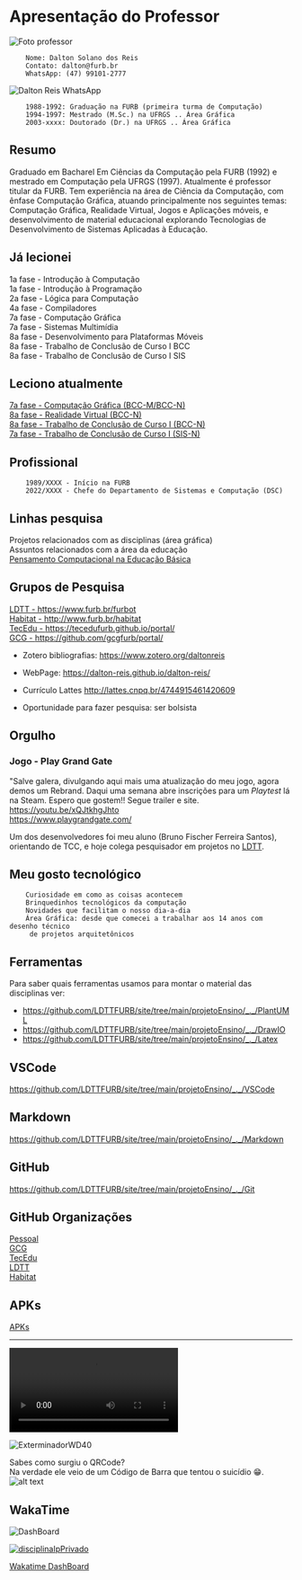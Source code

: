 # Apresentação do Professor

 ![Foto professor](./_._/img_DaltonReisQRCode.png "Foto professor")  

        Nome: Dalton Solano dos Reis
        Contato: dalton@furb.br
        WhatsApp: (47) 99101-2777  
![Dalton Reis WhatsApp](_._/img_DaltonReisWhatsApp.png)  

        1988-1992: Graduação na FURB (primeira turma de Computação)
        1994-1997: Mestrado (M.Sc.) na UFRGS .. Área Gráfica
        2003-xxxx: Doutorado (Dr.) na UFRGS .. Área Gráfica

## Resumo

Graduado em Bacharel Em Ciências da Computação pela FURB (1992) e mestrado em Computação pela UFRGS (1997). Atualmente é professor titular da FURB. Tem experiência na área de Ciência da Computação, com ênfase Computação Gráfica, atuando principalmente nos seguintes temas: Computação Gráfica, Realidade Virtual, Jogos e Aplicações móveis, e desenvolvimento de material educacional explorando Tecnologias de Desenvolvimento de Sistemas Aplicadas à Educação.

## Já lecionei

1a fase - Introdução à Computação  
1a fase - Introdução à Programação  
2a fase - Lógica para Computação  
4a fase - Compiladores  
7a fase - Computação Gráfica  
7a fase - Sistemas Multimídia  
8a fase - Desenvolvimento para Plataformas Móveis  
8a fase - Trabalho de Conclusão de Curso I BCC  
8a fase - Trabalho de Conclusão de Curso I SIS  

## Leciono atualmente

[7a fase - Computação Gráfica (BCC-M\/BCC-N)](https://github.com/dalton-reis/CG_2024_1 "7a fase - Computação Gráfica (BCC-M\/BCC-N)")  
[8a fase - Realidade Virtual (BCC-N)](https://github.com/dalton-reis/RV_2024_1 "8a fase - Realidade Virtual (BCC-N)")  
[8a fase - Trabalho de Conclusão de Curso I (BCC-N)](https://github.com/dalton-reis/TCC1_2024_1/tree/main/_BCC "8a fase - Trabalho de Conclusão de Curso I (BCC-N)")  
[7a fase - Trabalho de Conclusão de Curso I (SIS-N)](https://github.com/dalton-reis/TCC1_2024_1/tree/main/_SIS "7a fase - Trabalho de Conclusão de Curso I (SIS-N)")  

## Profissional

        1989/XXXX - Início na FURB  
        2022/XXXX - Chefe do Departamento de Sistemas e Computação (DSC)  

## Linhas pesquisa

<!-- TODO: arrumar formatação -->
Projetos relacionados com as disciplinas (área gráfica)  
Assuntos relacionados com a área da educação  
[Pensamento Computacional na Educação Básica](<https://youtu.be/gfks3z1zsYk> "Pensamento Computacional na Educação Básica")  

## Grupos de Pesquisa

[LDTT - <https://www.furb.br/furbot>](https://www.furb.br/furbot "LDTT - Laboratório de Desenvolvimento e Transferência de Tecnologia")  
[Habitat - <http://www.furb.br/habitat>](http://www.furb.br/habitat "Habitat - Educação, Inovação e Meio Ambiente")  
[TecEdu - <https://tecedufurb.github.io/portal/>](https://tecedufurb.github.io/portal/ "grupo de pesquisa TecEdu")  
[GCG - <https://github.com/gcgfurb/portal/>](https://github.com/gcgfurb/portal/ "grupo de pesquisa GCG")  

- Zotero bibliografias:
        [<https://www.zotero.org/daltonreis>](https://www.zotero.org/daltonreis "Zotero")  

- WebPage:
        [<https://dalton-reis.github.io/dalton-reis/>](https://dalton-reis.github.io/dalton-reis/ "WebPage")  

- Currículo Lattes <http://lattes.cnpq.br/4744915461420609>

- Oportunidade para fazer pesquisa: ser bolsista  

## Orgulho

### Jogo - Play Grand Gate

"Salve galera, divulgando aqui mais uma atualização do meu jogo, agora demos um Rebrand. Daqui uma semana abre inscrições para um *Playtest* lá na Steam. Espero que gostem!! Segue trailer e site.  
<https://youtu.be/xQJtkhgJhto>  
<https://www.playgrandgate.com/>  

Um dos desenvolvedores foi meu aluno (Bruno Fischer Ferreira Santos), orientando de TCC, e hoje colega pesquisador em projetos no [LDTT](<http://www.furb.br/ldtt> "LDTT").

## Meu gosto tecnológico
  
        Curiosidade em como as coisas acontecem  
        Brinquedinhos tecnológicos da computação  
        Novidades que facilitam o nosso dia-a-dia  
        Área Gráfica: desde que comecei a trabalhar aos 14 anos com desenho técnico
         de projetos arquitetônicos  

## Ferramentas

Para saber quais ferramentas usamos para montar o material das disciplinas ver:

- <https://github.com/LDTTFURB/site/tree/main/projetoEnsino/_._/PlantUML>  
- <https://github.com/LDTTFURB/site/tree/main/projetoEnsino/_._/DrawIO>  
- <https://github.com/LDTTFURB/site/tree/main/projetoEnsino/_._/Latex>  

## VSCode

<https://github.com/LDTTFURB/site/tree/main/projetoEnsino/_._/VSCode>  

## Markdown

<https://github.com/LDTTFURB/site/tree/main/projetoEnsino/_._/Markdown>  

## GitHub

<https://github.com/LDTTFURB/site/tree/main/projetoEnsino/_._/Git>  

## GitHub Organizações

[Pessoal](https://github.com/dalton-reis?tab=repositories)  
[GCG](https://github.com/orgs/gcgfurb/repositories)  
[TecEdu](https://github.com/orgs/tecedufurb/repositories)  
[LDTT](https://github.com/orgs/LDTTFURB/repositories)  
[Habitat](https://github.com/orgs/HabitatFURB/repositories)  

## APKs

[APKs](https://drive.google.com/drive/folders/1fSPLd9Pn71gNQ7FQ6ZIunvArKg2a4u0W?usp=sharing)  

----
<video controls src="_._/Simpsons_Couch-Gag-iPhone.mp4" title="Title"></video>  

![ExterminadorWD40](_._/ExterminadorWD40.png)  

Sabes como surgiu o QRCode?  
Na verdade ele veio de um Código de Barra que tentou o suicídio 😁.  
![alt text](_._/QRCode.png)

## WakaTime

![DashBoard](https://wakatime.com/share/@dalton_reis/bdb5b58b-d49f-4716-8757-bcf4995b4cf6.svg "DashBoard")  

[![disciplinaIpPrivado](https://wakatime.com/badge/github/dalton-reis/disciplinaIpPrivado.svg)](https://wakatime.com/badge/github/dalton-reis/disciplinaIpPrivado)  

[Wakatime DashBoard](<https://wakatime.com/@dalton_reis/projects/jaxdrmqjfo?start=2021-11-03&end=2021-11-09> "Wakatime DashBoard")
